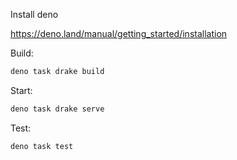 Install deno

https://deno.land/manual/getting_started/installation

Build:

```powershell
deno task drake build
```

Start:

```powershell
deno task drake serve
```

Test:

```powershell
deno task test
```
